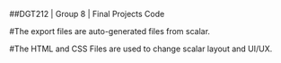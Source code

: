 ##DGT212 | Group 8 | Final Projects Code

#The export files are auto-generated files from scalar.

#The HTML and CSS Files are used to change scalar layout and UI/UX.
